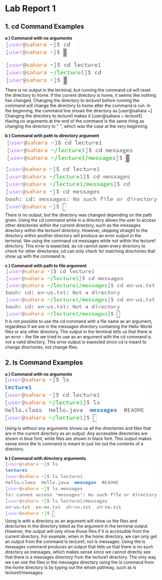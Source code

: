 # Lab Report 1 
## 1. cd Command Examples
**a ) Command with no arguments**  
![Image](CDnoarguments.PNG)  
![Image](CDnoargumentschange.PNG)  
There is no output in the terminal, but running the command cd will reset the directory to home. If the current directory is home, it seems like nothing has changed. Changing the directory to lecture1 before running the command will change the directory to home after the command is run. In the beginning, the command line shows the directory as [user@sahara ~]. Changing the directory to lecture1 makes it [user@sahara ~ lecture1]. Having no arguments at the end of the command is the same thing as changing the directory to " ", which was the case at the very beginning.


**b ) Command with path to directory argument**  
![Image](CDdirectory.PNG)  
![Image](cdDirectoryError.png)  
There is no output, but the directory was changed depending on the path given. Using the cd command while in a directory allows the user to access other directories within the current directory, such as the messages directory within the lecture1 directory. However, skipping straight to the directory within another directory will produce an error output in the terminal, like using the command cd messages while not within the lecture1 directory. This error is expected, as cd cannot open every directory to check for other directories; cd can only check for matching directories that show up with the command ls.

**c ) Command with path to file argument**  
![Image](cdFile.png)  
It is not possible to use the cd command with a file name as an argument, regardless if we are in the messages directory containing the Hello World files or any other directory. The output in the terminal tells us that there is an error - the file we tried to use as an argument with the cd command is not a valid directory. This error output is expected since cd is meant to change directories, not change files.  

## 2. ls Command Examples
**a ) Command with no arguments**  
![Image](lsNoArg2.png)  
Using ls without any arguments shows us all the directories and files that are in the current directory as an output. Any accessible directories are shown in blue font, while files are shown in black font. This output makes sense since the ls command is meant to just list out the contents of a directory. 

**b ) Command with directory arguments**  
![Image](lsDirArg.png)  
Using ls with a directory as an argument will show us the files and directories in the directory listed as the argument in the terminal output. However, the output will only show those files if it is accessible from the current directory. For example, when in the home directory, we can only get an output from the command ls lecture1, not ls messages. Using the ls messages command produces an output that tells us that there is no such directory as messages, which makes sense since we cannot directly see that there is a messages directory from the lecture1 directory. The only way we can see the files in the messages directory using the ls command from the home directory is by typing out the whole pathway, such as ls lecture1/messages. 
